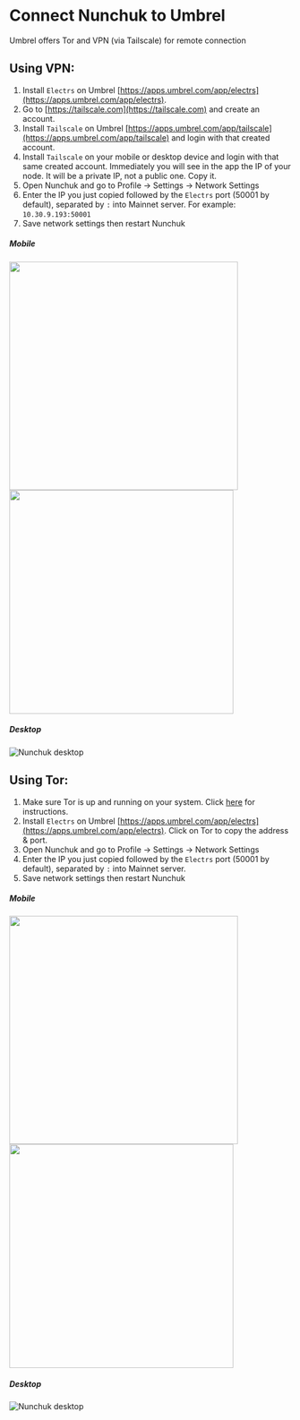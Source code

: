 # Connect Nunchuk to Umbrel

Umbrel offers Tor and VPN (via Tailscale) for remote connection

## Using VPN:

1. Install `Electrs` on Umbrel [https://apps.umbrel.com/app/electrs](https://apps.umbrel.com/app/electrs).
2. Go to [https://tailscale.com](https://tailscale.com) and create an account.
3. Install `Tailscale` on Umbrel [https://apps.umbrel.com/app/tailscale](https://apps.umbrel.com/app/tailscale) and login with that created account.
4. Install `Tailscale` on your mobile or desktop device and login with that same created account. Immediately you will see in the app the IP of your node. It will be a private IP, not a public one. Copy it.
5. Open Nunchuk and go to Profile -> Settings -> Network Settings
6. Enter the IP you just copied followed by the `Electrs` port (50001 by default), separated by `:` into Mainnet server. For example: `10.30.9.193:50001`
7. Save network settings then restart Nunchuk

##### Mobile
<p float="left">
  <img src="./assets/mobile-1.png" width="408" />
  <img src="./assets/mobile-2-ip.png" width="400" />
</p>

##### Desktop
![Nunchuk desktop](./assets/desktop-ip.png)


## Using Tor:

1. Make sure Tor is up and running on your system. Click [here](https://community.umbrel.com/t/setup-tor-on-your-system/7509) for instructions.
2. Install `Electrs` on Umbrel [https://apps.umbrel.com/app/electrs](https://apps.umbrel.com/app/electrs). Click on Tor to copy the address & port. 
3. Open Nunchuk and go to Profile -> Settings -> Network Settings
4. Enter the IP you just copied followed by the `Electrs` port (50001 by default), separated by `:` into Mainnet server.
5. Save network settings then restart Nunchuk

##### Mobile
<p float="left">
  <img src="./assets/mobile-1.png" width="408" />
  <img src="./assets/mobile-2-tor.png" width="400" />
</p>

##### Desktop
![Nunchuk desktop](./assets/desktop-tor.png)